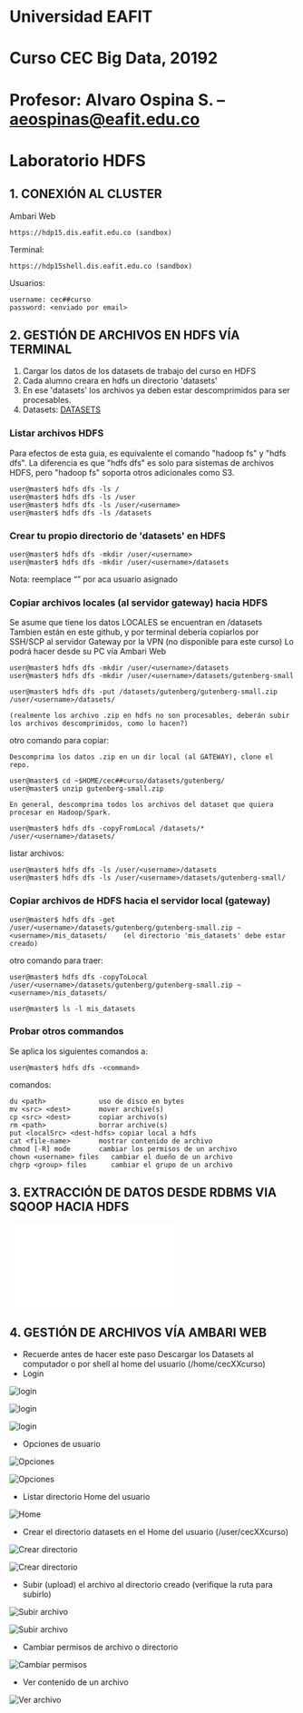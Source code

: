 # Universidad EAFIT
# Curso CEC Big Data, 20192
# Profesor: Alvaro Ospina S. – aeospinas@eafit.edu.co

# Laboratorio HDFS

## 1. CONEXIÓN AL CLUSTER

Ambari Web

    https://hdp15.dis.eafit.edu.co (sandbox)

Terminal:

    https://hdp15shell.dis.eafit.edu.co (sandbox)

Usuarios:

    username: cec##curso
    password: <enviado por email>

## 2. GESTIÓN DE ARCHIVOS EN HDFS VÍA TERMINAL

1. Cargar los datos de los datasets de trabajo del curso en HDFS
2. Cada alumno creara en hdfs un directorio 'datasets'
3. En ese 'datasets' los archivos ya deben estar descomprimidos para ser procesables.
4. Datasets: [DATASETS](../datasets)

### Listar archivos HDFS

Para efectos de esta guia, es equivalente el comando "hadoop fs" y "hdfs dfs". La diferencia es que "hdfs dfs" es solo para sistemas de archivos HDFS, pero "hadoop fs" soporta otros adicionales como S3.

    user@master$ hdfs dfs -ls /
    user@master$ hdfs dfs -ls /user
    user@master$ hdfs dfs -ls /user/<username>
    user@master$ hdfs dfs -ls /datasets

### Crear tu propio directorio de 'datasets' en HDFS

    user@master$ hdfs dfs -mkdir /user/<username>
    user@master$ hdfs dfs -mkdir /user/<username>/datasets

Nota: reemplace “<username>” por aca usuario asignado

### Copiar archivos locales (al servidor gateway) hacia HDFS

Se asume que tiene los datos LOCALES se encuentran en /datasets
Tambien están en este github, y por terminal debería copiarlos por SSH/SCP al servidor Gateway por la VPN (no disponible para este curso)
Lo podrá hacer desde su PC vía Ambari Web


    user@master$ hdfs dfs -mkdir /user/<username>/datasets
    user@master$ hdfs dfs -mkdir /user/<username>/datasets/gutenberg-small

    user@master$ hdfs dfs -put /datasets/gutenberg/gutenberg-small.zip /user/<username>/datasets/

    (realmente los archivo .zip en hdfs no son procesables, deberán subir los archivos descomprimidos, como lo hacen?)

otro comando para copiar:

    Descomprima los datos .zip en un dir local (al GATEWAY), clone el repo.

    user@master$ cd ~$HOME/cec##curso/datasets/gutenberg/
    user@master$ unzip gutenberg-small.zip

    En general, descomprima todos los archivos del dataset que quiera procesar en Hadoop/Spark.

    user@master$ hdfs dfs -copyFromLocal /datasets/* /user/<username>/datasets/

listar archivos:

    user@master$ hdfs dfs -ls /user/<username>/datasets
    user@master$ hdfs dfs -ls /user/<username>/datasets/gutenberg-small/

### Copiar archivos de HDFS hacia el servidor local (gateway)

    user@master$ hdfs dfs -get /user/<username>/datasets/gutenberg/gutenberg-small.zip ~<username>/mis_datasets/    (el directorio 'mis_datasets' debe estar creado)

otro comando para traer:

    user@master$ hdfs dfs -copyToLocal /user/<username>/datasets/gutenberg/gutenberg-small.zip ~<username>/mis_datasets/

    user@master$ ls -l mis_datasets

### Probar otros commandos

Se aplica los siguientes comandos a:

    user@master$ hdfs dfs -<command>

comandos:

    du <path>             uso de disco en bytes
    mv <src> <dest>       mover archive(s)
    cp <src> <dest>       copiar archivo(s)
    rm <path>             borrar archive(s)
    put <localSrc> <dest-hdfs> copiar local a hdfs
    cat <file-name>       mostrar contenido de archivo
    chmod [-R] mode       cambiar los permisos de un archivo
    chown <username> files   cambiar el dueño de un archivo
    chgrp <group> files      cambiar el grupo de un archivo

## 3. EXTRACCIÓN DE DATOS DESDE RDBMS VIA SQOOP HACIA HDFS

![MYSQL2HDFS](mysql2hdfs.md)

## 4. GESTIÓN DE ARCHIVOS VÍA AMBARI WEB

* Recuerde antes de hacer este paso Descargar los Datasets al computador o por shell al home del usuario (/home/cecXXcurso)
* Login

![login](ambari/Ambari-hdfs-01.png)

![login](ambari/Ambari-hdfs-02.png)

![login](ambari/Ambari-hdfs-03.png)

* Opciones de usuario

![Opciones](ambari/Ambari-hdfs-04.png)

![Opciones](ambari/Ambari-hdfs-05.png)

* Listar directorio Home del usuario

![Home](ambari/Ambari-hdfs-06.png)

* Crear el directorio datasets en el Home del usuario (/user/cecXXcurso)

![Crear directorio](ambari/Ambari-hdfs-07.png)

![Crear directorio](ambari/Ambari-hdfs-08.png)

* Subir (upload) el archivo al directorio creado (verifique la ruta para subirlo)

![Subir archivo](ambari/Ambari-hdfs-09.png)

![Subir archivo](ambari/Ambari-hdfs-10.png)

* Cambiar permisos de archivo o directorio

![Cambiar permisos](ambari/Ambari-hdfs-11.png)

* Ver contenido de un archivo

![Ver archivo](ambari/Ambari-hdfs-12.png)
